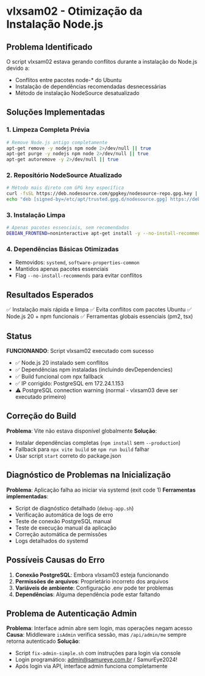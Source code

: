 # vlxsam02 - Otimização da Instalação Node.js

## Problema Identificado
O script vlxsam02 estava gerando conflitos durante a instalação do Node.js devido a:
- Conflitos entre pacotes node-* do Ubuntu
- Instalação de dependências recomendadas desnecessárias
- Método de instalação NodeSource desatualizado

## Soluções Implementadas

### 1. Limpeza Completa Prévia
```bash
# Remove Node.js antigo completamente
apt-get remove -y nodejs npm node 2>/dev/null || true
apt-get purge -y nodejs npm node 2>/dev/null || true
apt-get autoremove -y 2>/dev/null || true
```

### 2. Repositório NodeSource Atualizado
```bash
# Método mais direto com GPG key específica
curl -fsSL https://deb.nodesource.com/gpgkey/nodesource-repo.gpg.key | gpg --dearmor -o /etc/apt/trusted.gpg.d/nodesource.gpg
echo "deb [signed-by=/etc/apt/trusted.gpg.d/nodesource.gpg] https://deb.nodesource.com/node_20.x nodistro main" > /etc/apt/sources.list.d/nodesource.list
```

### 3. Instalação Limpa
```bash
# Apenas pacotes essenciais, sem recomendados
DEBIAN_FRONTEND=noninteractive apt-get install -y --no-install-recommends nodejs
```

### 4. Dependências Básicas Otimizadas
- Removidos: `systemd`, `software-properties-common`
- Mantidos apenas pacotes essenciais
- Flag `--no-install-recommends` para evitar conflitos

## Resultados Esperados
✅ Instalação mais rápida e limpa
✅ Evita conflitos com pacotes Ubuntu
✅ Node.js 20 + npm funcionais
✅ Ferramentas globais essenciais (pm2, tsx)

## Status
**FUNCIONANDO**: Script vlxsam02 executado com sucesso
- ✅ Node.js 20 instalado sem conflitos
- ✅ Dependências npm instaladas (incluindo devDependencies)
- ✅ Build funcional com npx fallback
- ✅ IP corrigido: PostgreSQL em 172.24.1.153
- ⚠️ PostgreSQL connection warning (normal - vlxsam03 deve ser executado primeiro)

## Correção do Build
**Problema**: Vite não estava disponível globalmente
**Solução**: 
- Instalar dependências completas (`npm install` sem `--production`)
- Fallback para `npx vite build` se `npm run build` falhar
- Usar script `start` correto do package.json

## Diagnóstico de Problemas na Inicialização
**Problema**: Aplicação falha ao iniciar via systemd (exit code 1)
**Ferramentas implementadas**:
- Script de diagnóstico detalhado (`debug-app.sh`)
- Verificação automática de logs de erro
- Teste de conexão PostgreSQL manual
- Teste de execução manual da aplicação
- Correção automática de permissões
- Logs detalhados do systemd

## Possíveis Causas do Erro
1. **Conexão PostgreSQL**: Embora vlxsam03 esteja funcionando
2. **Permissões de arquivos**: Proprietário incorreto dos arquivos
3. **Variáveis de ambiente**: Configuração .env pode ter problemas
4. **Dependências**: Alguma dependência pode estar faltando

## Problema de Autenticação Admin
**Problema**: Interface admin abre sem login, mas operações negam acesso
**Causa**: Middleware `isAdmin` verifica sessão, mas `/api/admin/me` sempre retorna autenticado
**Solução**: 
- Script `fix-admin-simple.sh` com instruções para login via console
- Login programático: admin@samureye.com.br / SamurEye2024!
- Após login via API, interface admin funciona completamente